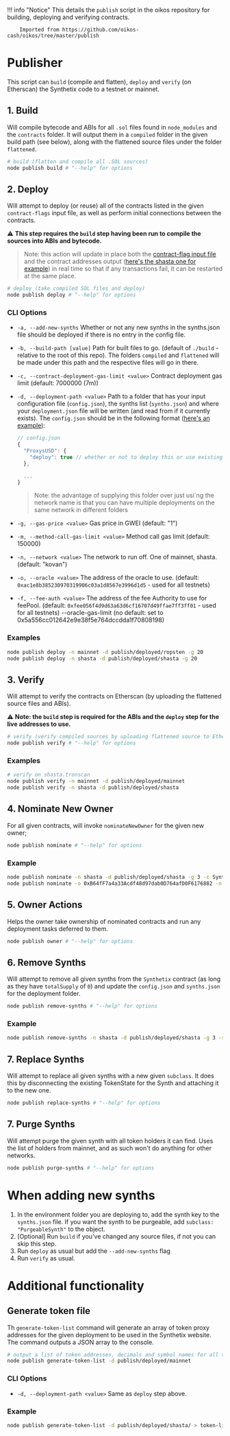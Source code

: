 !!! info "Notice"
		This details the `publish` script in the oikos repository for building, deploying and verifying contracts.

		Imported from https://github.com/oikos-cash/oikos/tree/master/publish

# Publisher

This script can `build` (compile and flatten), `deploy` and `verify` (on Etherscan) the Synthetix code to a testnet or mainnet.

## 1. Build

Will compile bytecode and ABIs for all `.sol` files found in `node_modules` and the `contracts` folder. It will output them in a `compiled` folder in the given build path (see below), along with the flattened source files under the folder `flattened`.

```bash
# build (flatten and compile all .SOL sources)
node publish build # "--help" for options
```

## 2. Deploy

Will attempt to deploy (or reuse) all of the contracts listed in the given `contract-flags` input file, as well as perform initial connections between the contracts.

:warning: **This step requires the `build` step having been run to compile the sources into ABIs and bytecode.**

> Note: this action will update in place both the [contract-flag input file](contract-flags.json) and the contract addresses output ([here's the shasta one for example](out/shasta/contracts.json)) in real time so that if any transactions fail, it can be restarted at the same place.

```bash
# deploy (take compiled SOL files and deploy)
node publish deploy # "--help" for options
```

### CLI Options

- `-a, --add-new-synths` Whether or not any new synths in the synths.json file should be deployed if there is no entry in the config file.
- `-b, --build-path [value]` Path for built files to go. (default of `./build` - relative to the root of this repo). The folders `compiled` and `flattened` will be made under this path and the respective files will go in there.
- `-c, --contract-deployment-gas-limit <value>` Contract deployment gas limit (default: 7000000 (7m))
- `-d, --deployment-path <value>` Path to a folder that has your input configuration file (`config.json`), the synths list (`synths.json`) and where your `deployment.json` file will be written (and read from if it currently exists). The `config.json` should be in the following format ([here's an example](deployed/shasta/config.json)):

  ```javascript
  // config.json
  {
    "ProxysUSD": {
      "deploy": true // whether or not to deploy this or use existing instance from any deployment.json file
    },

    ...
  }
  ```

  > Note: the advantage of supplying this folder over just usi`ng the network name is that you can have multiple deployments on the same network in different folders

- `-g, --gas-price <value>` Gas price in GWEI (default: "1")
- `-m, --method-call-gas-limit <value>` Method call gas limit (default: 150000)
- `-n, --network <value>` The network to run off. One of mainnet, shasta. (default: "kovan")
- `-o, --oracle <value>` The address of the oracle to use. (default: `0xac1e8b385230970319906c03a1d8567e3996d1d5` - used for all testnets)
- `-f, --fee-auth <value>` The address of the fee Authority to use for feePool. (default:
  `0xfee056f4d9d63a63d6cf16707d49ffae7ff3ff01` - used for all testnets)
  --oracle-gas-limit (no default: set to 0x5a556cc012642e9e38f5e764dccdda1f70808198)

### Examples

```bash
node publish deploy -n mainnet -d publish/deployed/ropsten -g 20
node publish deploy -n shasta -d publish/deployed/shasta -g 20
```

## 3. Verify

Will attempt to verify the contracts on Etherscan (by uploading the flattened source files and ABIs).

:warning: **Note: the `build` step is required for the ABIs and the `deploy` step for the live addresses to use.**

```bash
# verify (verify compiled sources by uploading flattened source to Etherscan via their API)
node publish verify # "--help" for options
```

### Examples

```bash
# verify on shasta.tronscan
node publish verify -n mainnet -d publish/deployed/mainnet
node publish verify -n shasta -d publish/deployed/shasta
```

## 4. Nominate New Owner

For all given contracts, will invoke `nominateNewOwner` for the given new owner;

```bash
node publish nominate # "--help" for options
```

### Example

```bash
node publish nominate -n shasta -d publish/deployed/shasta -g 3 -c Synthetix -c ProxysUSD -o 0x0000000000000000000000000000000000000000
node publish nominate -o 0xB64fF7a4a33Acdf48d97dab0D764afD0F6176882 -n kovan -c ProxysUSD -d publish/deployed/kovan -g 20
```

## 5. Owner Actions

Helps the owner take ownership of nominated contracts and run any deployment tasks deferred to them.

```bash
node publish owner # "--help" for options
```

## 6. Remove Synths

Will attempt to remove all given synths from the `Synthetix` contract (as long as they have `totalSupply` of `0`) and update the `config.json` and `synths.json` for the deployment folder.

```bash
node publish remove-synths # "--help" for options
```

### Example

```bash
node publish remove-synths -n shasta -d publish/deployed/shasta -g 3 -s sRUB -s sETH
```

## 7. Replace Synths

Will attempt to replace all given synths with a new given `subclass`. It does this by disconnecting the existing TokenState for the Synth and attaching it to the new one.

```bash
node publish replace-synths # "--help" for options
```

## 7. Purge Synths

Will attempt purge the given synth with all token holders it can find. Uses the list of holders from mainnet, and as such won't do anything for other networks.

```bash
node publish purge-synths # "--help" for options
```

# When adding new synths

1. In the environment folder you are deploying to, add the synth key to the `synths.json` file. If you want the synth to be purgeable, add `subclass: "PurgeableSynth"` to the object.
2. [Optional] Run `build` if you've changed any source files, if not you can skip this step.
3. Run `deploy` as usual but add the `--add-new-synths` flag
4. Run `verify` as usual.

# Additional functionality

## Generate token file

Th `generate-token-list` command will generate an array of token proxy addresses for the given deployment to be used in the Synthetix website. The command outputs a JSON array to the console.

```bash
# output a list of token addresses, decimals and symbol names for all the token proxy contracts
node publish generate-token-list -d publish/deployed/mainnet

```

### CLI Options

- `-d, --deployment-path <value>` Same as `deploy` step above.

### Example

```bash
node publish generate-token-list -d publish/deployed/shasta/ > token-list.json
```
